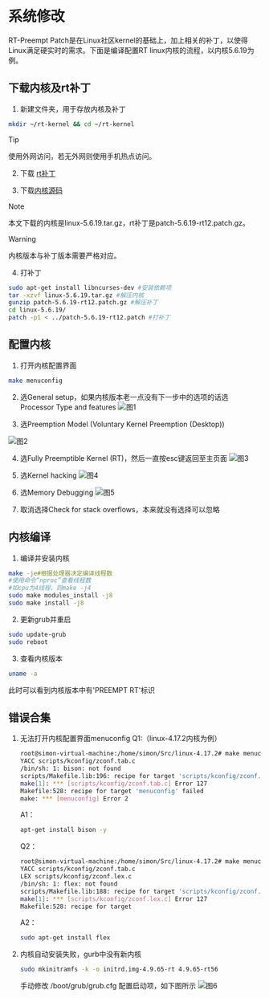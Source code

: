 # 系统修改

RT-Preempt Patch是在Linux社区kernel的基础上，加上相关的补丁，以使得Linux满足硬实时的需求。下面是编译配置RT linux内核的流程，以内核5.6.19为例。

## 下载内核及rt补丁

1. 新建文件夹，用于存放内核及补丁

```bash
mkdir ~/rt-kernel && cd ~/rt-kernel
```

> [!Tip]
>
>使用外网访问，若无外网则使用手机热点访问。

2. 下载 [rt补丁](https://mirrors.edge.kernel.org/pub/linux/kernel/projects/rt/)

3. 下载[内核源码](https://mirrors.edge.kernel.org/pub/linux/kernel/v5.x/)

> [!Note]
>
>本文下载的内核是linux-5.6.19.tar.gz，rt补丁是patch-5.6.19-rt12.patch.gz。


      

> [!Warning]
>
>内核版本与补丁版本需要严格对应。

4. 打补丁
```bash
sudo apt-get install libncurses-dev #安装依赖项
tar -xzvf linux-5.6.19.tar.gz #解压内核
gunzip patch-5.6.19-rt12.patch.gz #解压补丁
cd linux-5.6.19/
patch -p1 < ../patch-5.6.19-rt12.patch #打补丁
```

## 配置内核

1. 打开内核配置界面
```bash
make menuconfig
```

2. 选General setup，如果内核版本老一点没有下一步中的选项的话选Processor Type and features
![图1](https://ftp.bmp.ovh/imgs/2020/10/489e6a9ff0a684f1.png)

3. 选Preemption Model (Voluntary Kernel Preemption (Desktop))

![图2](https://ftp.bmp.ovh/imgs/2020/10/1b18aa2359246159.png)

4. 选Fully Preemptible Kernel (RT)，然后一直按esc键返回至主页面
![图3](https://ftp.bmp.ovh/imgs/2020/10/66924a6b92b55753.png)

5. 选Kernel hacking
![图4](https://ftp.bmp.ovh/imgs/2020/10/e1c825922419dbb8.png)

6. 选Memory Debugging
![图5](https://ftp.bmp.ovh/imgs/2020/10/4b59c4383bb00e15.png)

7. 取消选择Check for stack overflows，本来就没有选择可以忽略

## 内核编译

1. 编译并安装内核
```bash
make -je#根据处理器决定编译线程数
#使用命令“nproc”查看线程数
#如cpu为4线程，则make -j4
sudo make modules_install -j8
sudo make install -j8
```

2. 更新grub并重启
```bash
sudo update-grub
sudo reboot
```

3. 查看内核版本
```bash
uname -a
```

此时可以看到内核版本中有'PREEMPT RT'标识

## 错误合集

1. 无法打开内核配置界面menuconfig
    Q1:（linux-4.17.2内核为例）
    ```bash
    root@simon-virtual-machine:/home/simon/Src/linux-4.17.2# make menuconfig
    YACC scripts/kconfig/zconf.tab.c
    /bin/sh: 1: bison: not found
    scripts/Makefile.lib:196: recipe for target 'scripts/kconfig/zconf.tab.c' failed
    make[1]: *** [scripts/kconfig/zconf.tab.c] Error 127
    Makefile:528: recipe for target 'menuconfig' failed
    make: *** [menuconfig] Error 2
    ```
    A1：
    ```bash
    apt-get install bison -y
    ```
    Q2：
    ```bash
    root@simon-virtual-machine:/home/simon/Src/linux-4.17.2# make menuconfig
    YACC scripts/kconfig/zconf.tab.c
    LEX scripts/kconfig/zconf.lex.c
    /bin/sh: 1: flex: not found
    scripts/Makefile.lib:188: recipe for target 'scripts/kconfig/zconf.lex.c' failed
    make[1]: *** [scripts/kconfig/zconf.lex.c] Error 127
    Makefile:528: recipe for target
    ```
    A2：
    ```bash
    sudo apt-get install flex
    ```

2. 内核自动安装失败，gurb中没有新内核
    ```bash
    sudo mkinitramfs -k -o initrd.img-4.9.65-rt 4.9.65-rt56
    ```
    手动修改 /boot/grub/grub.cfg 配置启动项，如下图所示
    ![图6](https://ftp.bmp.ovh/imgs/2020/10/dfe1966801ccbc43.png)
